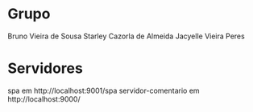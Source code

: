# Grupo
Bruno Vieira de Sousa
Starley Cazorla de Almeida
Jacyelle Vieira Peres

# Servidores
spa em http://localhost:9001/spa
servidor-comentario em http://localhost:9000/

